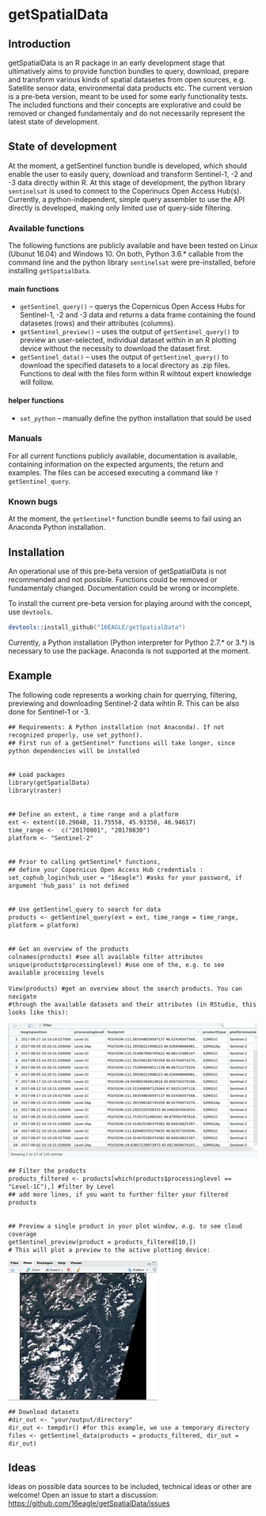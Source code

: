 # getSpatialData

## Introduction

getSpatialData is an R package in an early development stage that ultimatively aims to provide function bundles to query, download, prepare and transform various kinds of spatial datasetes from open sources, e.g. Satellite sensor data, environmental data products etc. The current version is a pre-beta version, meant to be used for some early functionality tests. The included functions and their concepts are explorative and could be removed or changed fundamentaly and do not necessarily represent the latest state of development.

## State of development

At the moment, a getSentinel function bundle is developed, which should enable the user to easily query, download and transform Sentinel-1, -2 and -3 data directly within R. At this stage of development, the python library `sentinelsat` is used to connect to the Coperinucs Open Access Hub(s). Currently, a python-independent, simple query assembler to use the API directly is developed, making only limited use of query-side filtering.

### Available functions

The following functions are publicly available and have been tested on Linux (Ubunut 16.04) and Windows 10. On both, Python 3.6.* callable from the command line and the python library `sentinelsat` were pre-installed, before installing `getSpatialData`.

#### main functions

* `getSentinel_query()` – querys the Copernicus Open Access Hubs for Sentinel-1, -2 and -3 data and returns a data frame containing the found datasetes (rows) and their attributes (columns).
* `getSentinel_preview()` – uses the output of `getSentinel_query()` to preview an user-selected, individual dataset within in an R plotting device without the necessity to download the dataset first.
* `getSentinel_data()` – uses the output of `getSentinel_query()` to download the specified datasets to a local directory as .zip files. Functions to deal with the files form within R wihtout expert knowledge will follow.


#### helper functions

* `set_python` – manually define the python installation that sould be used


### Manuals

For all current functions publicly available, documentation is available, containing information on the expected arguments, the return and examples. The files can be accesed executing a command like `?getSentinel_query`.

### Known bugs

At the moment, the `getSentinel*` function bundle seems to fail using an Anaconda Python installation.

## Installation

An operational use of this pre-beta version of getSpatialData is not recommended and not possible. Functions could be removed or fundamentaly changed. Documentation could be wrong or incomplete.

To install the current pre-beta version for playing around with the concept, use `devtools`.

```s
devtools::install_github("16EAGLE/getSpatialData")
```

Currently, a Python installation (Python interpreter for Python 2.7.* or 3.*) is necessary to use the package. Anaconda is not supported at the moment.


## Example

The following code represents a working chain for querrying, filtering, previewing and downloading Sentinel-2 data wihtin R. This can be also done for Sentinel-1 or -3.

```
## Requirements: A Python installation (not Anaconda). If not recognized properly, use set_python().
## First run of a getSentinel* functions will take longer, since python dependencies will be installed


## Load packages
library(getSpatialData)
library(raster)


## Define an extent, a time range and a platform
ext <- extent(10.29048, 11.75558, 45.93350, 46.94617)
time_range <-  c("20170801", "20170830")
platform <- "Sentinel-2"


## Prior to calling getSentinel* functions,
## define your Copernicus Open Access Hub credentials :
set_cophub_login(hub_user = "16eagle") #asks for your password, if argument 'hub_pass' is not defined


## Use getSentinel_query to search for data
products <- getSentinel_query(ext = ext, time_range = time_range, platform = platform)


## Get an overview of the products
colnames(products) #see all available filter attributes
unique(products$processinglevel) #use one of the, e.g. to see available processing levels

View(products) #get an overview about the search products. You can navigate
#through the available datasets and their attributes (in RStudio, this looks like this):
```

![Alt Text](https://raw.githubusercontent.com/16EAGLE/AUX_data/master/data/view.png)


```
## Filter the products
products_filtered <- products[which(products$processinglevel == "Level-1C"),] #filter by Level
## add more lines, if you want to further filter your filtered products


## Preview a single product in your plot window, e.g. to see cloud coverage
getSentinel_preview(product = products_filtered[10,])
# This will plot a preview to the active plotting device:
```

<img src="https://raw.githubusercontent.com/16EAGLE/AUX_data/master/data/preview.png" width="60%" align="middle"/>


```
## Download datasets
#dir_out <- "your/output/directory"
dir_out <- tempdir() #for this example, we use a temporary directory
files <- getSentinel_data(products = products_filtered, dir_out = dir_out)

```

## Ideas

Ideas on possible data sources to be included, technical ideas or other are welcome! Open an issue to start a discussion: <https://github.com/16eagle/getSpatialData/issues> 
